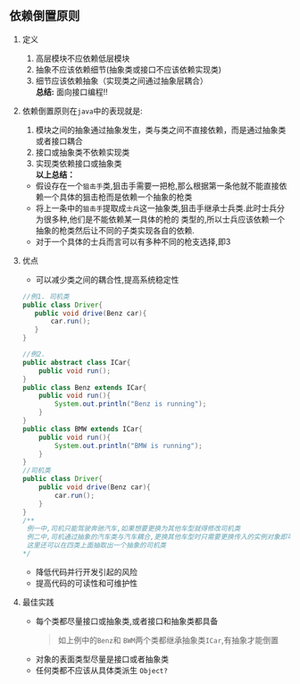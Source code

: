 ## 依赖倒置原则       
1. 定义
    1. 高层模块不应依赖低层模块
    2. 抽象不应该依赖细节(抽象类或接口不应该依赖实现类)
    3. 细节应该依赖抽象（实现类之间通过抽象层耦合）   
    __总结:__ 面向接口编程!!
           
2. 依赖倒置原则在`java`中的表现就是:
    1. 模块之间的抽象通过抽象发生，类与类之间不直接依赖，而是通过抽象类或者接口耦合
    2. 接口或抽象类不依赖实现类
    3. 实现类依赖接口或抽象类       
    __以上总结：__ 
    - 假设存在一个`狙击手`类,狙击手需要一把枪,那么根据第一条他就不能直接依赖一个具体的狙击枪而是依赖一个抽象的枪类
    - 将上一条中的`狙击手`提取成`士兵`这一抽象类,狙击手继承士兵类.此时士兵分为很多种,他们是不能依赖某一具体的枪的
    类型的,所以士兵应该依赖一个抽象的枪类然后让不同的子类实现各自的依赖.
    - 对于一个具体的士兵而言可以有多种不同的枪支选择,即3
    
3. 优点
    - 可以减少类之间的耦合性,提高系统稳定性  
    ```java
   //例1. 司机类
   public class Driver{
       public void drive(Benz car){
           car.run();
       }
   } 
   ```
   ```java
   //例2. 
   public abstract class ICar{
       public void run();
   }
   public class Benz extends ICar{
       public void run(){
           System.out.println("Benz is running");
       }   
   }
   public class BMW extends ICar{
       public void run(){
           System.out.println("BMW is running");
       }   
   }
   //司机类
   public class Driver{
       public void drive(Benz car){
           car.run();
       }
   }
   /**
    例一中,司机只能驾驶奔驰汽车,如果想要更换为其他车型就得修改司机类
    例二中,司机通过抽象的汽车类与汽车耦合,更换其他车型时只需要更换传入的实例对象即可
    这里还可以在四类上面抽取出一个抽象的司机类
   */
    ```
    - 降低代码并行开发引起的风险
    - 提高代码的可读性和可维护性
    
4. 最佳实践
    - 每个类都尽量接口或抽象类,或者接口和抽象类都具备
        > 如上例中的`Benz`和 `BWM`两个类都继承抽象类`ICar`,有抽象才能倒置
    - 对象的表面类型尽量是接口或者抽象类
    - 任何类都不应该从具体类派生 `Object?`
    
    